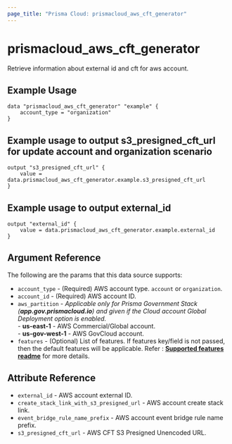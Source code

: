 ```yaml
---
page_title: "Prisma Cloud: prismacloud_aws_cft_generator"
---
```


# prismacloud_aws_cft_generator

Retrieve information about external id and cft for aws account.

## Example Usage

```hcl
data "prismacloud_aws_cft_generator" "example" {
    account_type = "organization"
}
```

## Example usage to output s3_presigned_cft_url for update account and organization scenario

```hcl
output "s3_presigned_cft_url" {
    value = data.prismacloud_aws_cft_generator.example.s3_presigned_cft_url
}
```

## Example usage to output external_id

```hcl
output "external_id" {
    value = data.prismacloud_aws_cft_generator.example.external_id
}
```

## Argument Reference

The following are the params that this data source supports:

* `account_type` - (Required) AWS account type. `account` or `organization`.
* `account_id` - (Required) AWS account ID.
* `aws_partition` - *Applicable only for Prisma Government Stack (**app.gov.prismacloud.io**) and given if the Cloud account Global Deployment option is enabled.<br />* - **us-east-1** -  AWS Commercial/Global account.<br /> - **us-gov-west-1** - AWS GovCloud account.
* `features` - (Optional) List of features. If features key/field is not passed, then the default features will be applicable. Refer : **[Supported features readme](https://registry.terraform.io/providers/PaloAltoNetworks/prismacloud/latest/docs/data-sources/cloud_account_supported_features)** for more details.

## Attribute Reference

* `external_id` -  AWS account external ID.
* `create_stack_link_with_s3_presigned_url` - AWS account create stack link.
* `event_bridge_rule_name_prefix` - AWS account event bridge rule name prefix.
* `s3_presigned_cft_url` - AWS CFT S3 Presigned Unencoded URL.